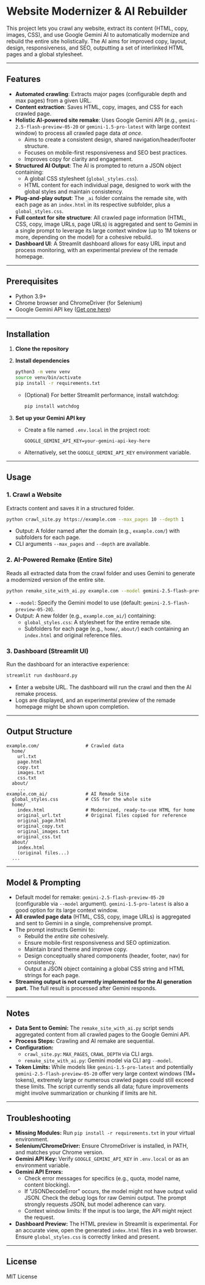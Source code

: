 # Website Modernizer & AI Rebuilder

This project lets you crawl any website, extract its content (HTML, copy, images, CSS), and use Google Gemini AI to automatically modernize and rebuild the entire site holistically. The AI aims for improved copy, layout, design, responsiveness, and SEO, outputting a set of interlinked HTML pages and a global stylesheet.

---

## Features
- **Automated crawling**: Extracts major pages (configurable depth and max pages) from a given URL.
- **Content extraction**: Saves HTML, copy, images, and CSS for each crawled page.
- **Holistic AI-powered site remake**: Uses Google Gemini API (e.g., `gemini-2.5-flash-preview-05-20` or `gemini-1.5-pro-latest` with large context window) to process all crawled page data *at once*.
    - Aims to create a consistent design, shared navigation/header/footer structure.
    - Focuses on mobile-first responsiveness and SEO best practices.
    - Improves copy for clarity and engagement.
- **Structured AI Output**: The AI is prompted to return a JSON object containing:
    - A global CSS stylesheet (`global_styles.css`).
    - HTML content for each individual page, designed to work with the global styles and maintain consistency.
- **Plug-and-play output**: The `_ai` folder contains the remade site, with each page as an `index.html` in its respective subfolder, plus a `global_styles.css`.
- **Full context for site structure**: All crawled page information (HTML, CSS, copy, image URLs, page URLs) is aggregated and sent to Gemini in a single prompt to leverage its large context window (up to 1M tokens or more, depending on the model) for a cohesive rebuild.
- **Dashboard UI**: A Streamlit dashboard allows for easy URL input and process monitoring, with an experimental preview of the remade homepage.

---

## Prerequisites
- Python 3.9+
- Chrome browser and ChromeDriver (for Selenium)
- Google Gemini API key ([Get one here](https://ai.google.dev/gemini-api/docs/quickstart?lang=python))

---

## Installation

1. **Clone the repository**

2. **Install dependencies**
   ```bash
   python3 -m venv venv
   source venv/bin/activate
   pip install -r requirements.txt
   ```
   - (Optional) For better Streamlit performance, install watchdog:
     ```bash
     pip install watchdog
     ```

3. **Set up your Gemini API key**
   - Create a file named `.env.local` in the project root:
     ```
     GOOGLE_GEMINI_API_KEY=your-gemini-api-key-here
     ```
   - Alternatively, set the `GOOGLE_GEMINI_API_KEY` environment variable.

---

## Usage

### 1. Crawl a Website
Extracts content and saves it in a structured folder.
```bash
python crawl_site.py https://example.com --max_pages 10 --depth 1
```
- Output: A folder named after the domain (e.g., `example.com/`) with subfolders for each page.
- CLI arguments `--max_pages` and `--depth` are available.

### 2. AI-Powered Remake (Entire Site)
Reads all extracted data from the crawl folder and uses Gemini to generate a modernized version of the entire site.
```bash
python remake_site_with_ai.py example.com --model gemini-2.5-flash-preview-05-20
```
- `--model`: Specify the Gemini model to use (default: `gemini-2.5-flash-preview-05-20`).
- Output: A new folder (e.g., `example.com_ai/`) containing:
    - `global_styles.css`: A stylesheet for the entire remade site.
    - Subfolders for each page (e.g., `home/`, `about/`) each containing an `index.html` and original reference files.

### 3. Dashboard (Streamlit UI)
Run the dashboard for an interactive experience:
```bash
streamlit run dashboard.py
```
- Enter a website URL. The dashboard will run the crawl and then the AI remake process.
- Logs are displayed, and an experimental preview of the remade homepage might be shown upon completion.

---

## Output Structure
```
example.com/                 # Crawled data
  home/
    url.txt
    page.html
    copy.txt
    images.txt
    css.txt
  about/
    ...
example.com_ai/              # AI Remade Site
  global_styles.css          # CSS for the whole site
  home/
    index.html               # Modernized, ready-to-use HTML for home
    original_url.txt         # Original files copied for reference
    original_page.html
    original_copy.txt
    original_images.txt
    original_css.txt
  about/
    index.html
    (original files...)
  ...
```

---

## Model & Prompting
- Default model for remake: `gemini-2.5-flash-preview-05-20` (configurable via `--model` argument). `gemini-1.5-pro-latest` is also a good option for its large context window.
- **All crawled page data** (HTML, CSS, copy, image URLs) is aggregated and sent to Gemini in a single, comprehensive prompt.
- The prompt instructs Gemini to:
    - Rebuild the *entire site* cohesively.
    - Ensure mobile-first responsiveness and SEO optimization.
    - Maintain brand theme and improve copy.
    - Design conceptually shared components (header, footer, nav) for consistency.
    - Output a JSON object containing a global CSS string and HTML strings for each page.
- **Streaming output is not currently implemented for the AI generation part.** The full result is processed after Gemini responds.

---

## Notes
- **Data Sent to Gemini:** The `remake_site_with_ai.py` script sends aggregated content from all crawled pages to the Google Gemini API.
- **Process Steps:** Crawling and AI remake are sequential.
- **Configuration:**
    - `crawl_site.py`: `MAX_PAGES`, `CRAWL_DEPTH` via CLI args.
    - `remake_site_with_ai.py`: Gemini model via CLI arg `--model`.
- **Token Limits:** While models like `gemini-1.5-pro-latest` and potentially `gemini-2.5-flash-preview-05-20` offer very large context windows (1M+ tokens), extremely large or numerous crawled pages could still exceed these limits. The script currently sends all data; future improvements might involve summarization or chunking if limits are hit.

---

## Troubleshooting
- **Missing Modules:** Run `pip install -r requirements.txt` in your virtual environment.
- **Selenium/ChromeDriver:** Ensure ChromeDriver is installed, in PATH, and matches your Chrome version.
- **Gemini API Key:** Verify `GOOGLE_GEMINI_API_KEY` in `.env.local` or as an environment variable.
- **Gemini API Errors:**
    - Check error messages for specifics (e.g., quota, model name, content blocking).
    - If "JSONDecodeError" occurs, the model might not have output valid JSON. Check the debug logs for raw Gemini output. The prompt strongly requests JSON, but model adherence can vary.
    - Context window limits: If the input is too large, the API might reject the request.
- **Dashboard Preview:** The HTML preview in Streamlit is experimental. For an accurate view, open the generated `index.html` files in a web browser. Ensure `global_styles.css` is correctly linked and present.

---

## License
MIT License 